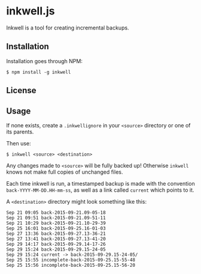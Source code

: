 # inkwell.js

Inkwell is a tool for creating incremental backups.

## Installation
Installation goes through NPM:
```
$ npm install -g inkwell
```
## License
## Usage
If none exists, create a `.inkwellignore` in your `<source>` directory or one of its parents.

Then use:
```
$ inkwell <source> <destination>
```

Any changes made to `<source>` will be fully backed up! Otherwise `inkwell` knows not make full copies of unchanged files.

Each time inkwell is run, a timestamped backup is made with the convention `back-YYYY-MM-DD.HH-mm-ss`, as well as a link called `current` which points to it.

A `<destination>` directory might look something like this:
```
Sep 21 09:05 back-2015-09-21.09-05-18
Sep 21 09:51 back-2015-09-21.09-51-11
Sep 21 10:29 back-2015-09-21.10-29-39
Sep 25 16:01 back-2015-09-25.16-01-03
Sep 27 13:36 back-2015-09-27.13-36-21
Sep 27 13:41 back-2015-09-27.13-41-20
Sep 29 14:17 back-2015-09-29.14-17-26
Sep 29 15:24 back-2015-09-29.15-24-05
Sep 29 15:24 current -> back-2015-09-29.15-24-05/
Sep 25 15:55 incomplete-back-2015-09-25.15-55-48
Sep 25 15:56 incomplete-back-2015-09-25.15-56-20
```